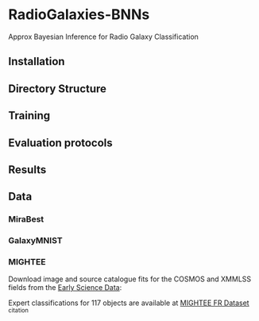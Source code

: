 # RadioGalaxies-BNNs
Approx Bayesian Inference for Radio Galaxy Classification

## Installation

## Directory Structure

## Training

## Evaluation protocols

## Results 

## Data 

### MiraBest
### GalaxyMNIST
### MIGHTEE
Download image and source catalogue fits for the COSMOS and XMMLSS fields from the [Early Science Data](https://archive-gw-1.kat.ac.za/public/repository/10.48479/emmd-kf31/index.html):

Expert classifications for 117 objects are available at [MIGHTEE FR Dataset](https://zenodo.org/records/8188867) <sup> citation </sup>

<!-- ![Galaxy Images](/radiogalaxies_bnns/postage/galaxy_image.png) -->